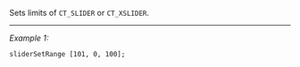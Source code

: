 Sets limits of `CT_SLIDER` or `CT_XSLIDER`.


---
*Example 1:*
```sqf
sliderSetRange [101, 0, 100];
```